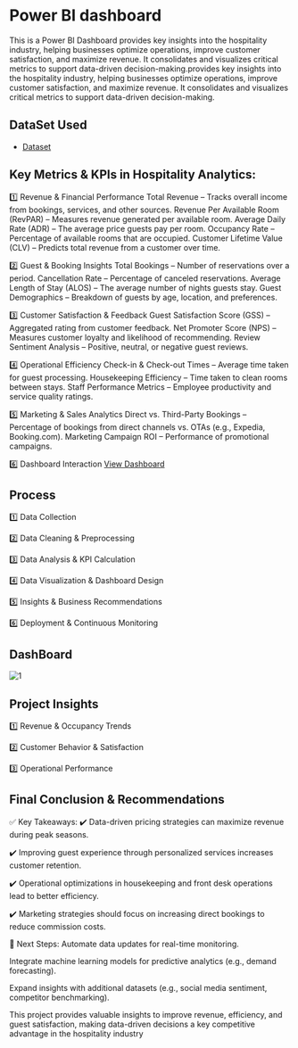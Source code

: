  # Power BI dashboard
This is a Power BI Dashboard provides key insights into the hospitality industry, helping businesses optimize operations, improve customer satisfaction, and maximize revenue. It consolidates and visualizes critical metrics to support data-driven decision-making.provides key insights into the hospitality industry, helping businesses optimize operations, improve customer satisfaction, and maximize revenue. It consolidates and visualizes critical metrics to support data-driven decision-making.
## DataSet Used
- <a href="https://github.com/FaizanNehal1720/PowerBI-Dashboard/blob/main/Hospitality.pbix">Dataset</a>
## Key Metrics & KPIs in Hospitality Analytics:
1️⃣ Revenue & Financial Performance
Total Revenue – Tracks overall income from bookings, services, and other sources.
Revenue Per Available Room (RevPAR) – Measures revenue generated per available room.
Average Daily Rate (ADR) – The average price guests pay per room.
Occupancy Rate – Percentage of available rooms that are occupied.
Customer Lifetime Value (CLV) – Predicts total revenue from a customer over time.

2️⃣ Guest & Booking Insights
Total Bookings – Number of reservations over a period.
Cancellation Rate – Percentage of canceled reservations.
Average Length of Stay (ALOS) – The average number of nights guests stay.
Guest Demographics – Breakdown of guests by age, location, and preferences.

3️⃣ Customer Satisfaction & Feedback
Guest Satisfaction Score (GSS) – Aggregated rating from customer feedback.
Net Promoter Score (NPS) – Measures customer loyalty and likelihood of recommending.
Review Sentiment Analysis – Positive, neutral, or negative guest reviews.

4️⃣ Operational Efficiency
Check-in & Check-out Times – Average time taken for guest processing.
Housekeeping Efficiency – Time taken to clean rooms between stays.
Staff Performance Metrics – Employee productivity and service quality ratings.

5️⃣ Marketing & Sales Analytics
Direct vs. Third-Party Bookings – Percentage of bookings from direct channels vs. OTAs (e.g., Expedia, Booking.com).
Marketing Campaign ROI – Performance of promotional campaigns.

6️⃣ Dashboard Interaction <a href="https://github.com/FaizanNehal1720/PowerBI-Dashboard/blob/main/1.png"> View Dashboard</a>

## Process

1️⃣ Data Collection

2️⃣ Data Cleaning & Preprocessing

3️⃣ Data Analysis & KPI Calculation

4️⃣ Data Visualization & Dashboard Design

5️⃣ Insights & Business Recommendations

6️⃣ Deployment & Continuous Monitoring

## DashBoard
![1](https://github.com/user-attachments/assets/ccc007b4-d87f-417e-87d5-1694014b3b1c)

## Project Insights
1️⃣ Revenue & Occupancy Trends

2️⃣ Customer Behavior & Satisfaction

3️⃣ Operational Performance

## Final Conclusion & Recommendations
✅ Key Takeaways:
✔️ Data-driven pricing strategies can maximize revenue during peak seasons.

✔️ Improving guest experience through personalized services increases customer retention.

✔️ Operational optimizations in housekeeping and front desk operations lead to better efficiency.

✔️ Marketing strategies should focus on increasing direct bookings to reduce commission costs.

🚀 Next Steps:
Automate data updates for real-time monitoring.

Integrate machine learning models for predictive analytics (e.g., demand forecasting).

Expand insights with additional datasets (e.g., social media sentiment, competitor benchmarking).

This project provides valuable insights to improve revenue, efficiency, and guest satisfaction, making data-driven decisions a key competitive advantage in the hospitality industry

